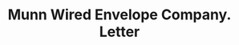 ---
doi: 10.7916/D8B296B6
date_other: '1900'
date_other_textual: '1900'
form: correspondence
genre:
- Letters (correspondence)
name:
- Munn Wired Envelope Company
object_in_context_url: https://biggert.cul.columbia.edu/items/view/ave_biggert_01072
subject_hierarchical_geographic:
- New York, New York, United States
subject_name:
- Munn Wired Envelope Company
title: Munn Wired Envelope Company. Letter
sort_title: Munn Wired Envelope Company. Letter
call_number: ave_biggert_01072
coordinates:
- 40.71277777777778,-74.00583333333333
pid: ave_biggert_01072
identifiers: ave_biggert_01072
permalink: /biggert/ave_biggert_01072/
layout: iiif-image-page
---
